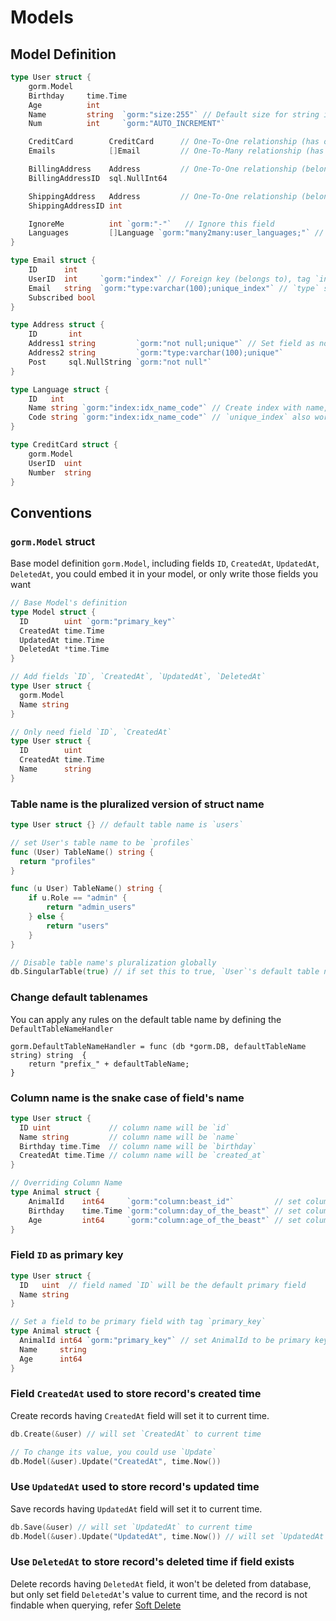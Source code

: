 # Models

<!-- toc -->

## Model Definition

```go
type User struct {
    gorm.Model
    Birthday     time.Time
    Age          int
    Name         string  `gorm:"size:255"` // Default size for string is 255, reset it with this tag
    Num          int     `gorm:"AUTO_INCREMENT"`

    CreditCard        CreditCard      // One-To-One relationship (has one - use CreditCard's UserID as foreign key)
    Emails            []Email         // One-To-Many relationship (has many - use Email's UserID as foreign key)

    BillingAddress    Address         // One-To-One relationship (belongs to - use BillingAddressID as foreign key)
    BillingAddressID  sql.NullInt64

    ShippingAddress   Address         // One-To-One relationship (belongs to - use ShippingAddressID as foreign key)
    ShippingAddressID int

    IgnoreMe          int `gorm:"-"`   // Ignore this field
    Languages         []Language `gorm:"many2many:user_languages;"` // Many-To-Many relationship, 'user_languages' is join table
}

type Email struct {
    ID      int
    UserID  int     `gorm:"index"` // Foreign key (belongs to), tag `index` will create index for this column
    Email   string  `gorm:"type:varchar(100);unique_index"` // `type` set sql type, `unique_index` will create unique index for this column
    Subscribed bool
}

type Address struct {
    ID       int
    Address1 string         `gorm:"not null;unique"` // Set field as not nullable and unique
    Address2 string         `gorm:"type:varchar(100);unique"`
    Post     sql.NullString `gorm:"not null"`
}

type Language struct {
    ID   int
    Name string `gorm:"index:idx_name_code"` // Create index with name, and will create combined index if find other fields defined same name
    Code string `gorm:"index:idx_name_code"` // `unique_index` also works
}

type CreditCard struct {
    gorm.Model
    UserID  uint
    Number  string
}
```

## Conventions

### `gorm.Model` struct

Base model definition `gorm.Model`, including fields `ID`, `CreatedAt`, `UpdatedAt`, `DeletedAt`, you could embed it in your model, or only write those fields you want

```go
// Base Model's definition
type Model struct {
  ID        uint `gorm:"primary_key"`
  CreatedAt time.Time
  UpdatedAt time.Time
  DeletedAt *time.Time
}

// Add fields `ID`, `CreatedAt`, `UpdatedAt`, `DeletedAt`
type User struct {
  gorm.Model
  Name string
}

// Only need field `ID`, `CreatedAt`
type User struct {
  ID        uint
  CreatedAt time.Time
  Name      string
}
```

### Table name is the pluralized version of struct name

```go
type User struct {} // default table name is `users`

// set User's table name to be `profiles`
func (User) TableName() string {
  return "profiles"
}

func (u User) TableName() string {
	if u.Role == "admin" {
		return "admin_users"
	} else {
		return "users"
	}
}

// Disable table name's pluralization globally
db.SingularTable(true) // if set this to true, `User`'s default table name will be `user`, table name setted with `TableName` won't be affected
```

### Change default tablenames

You can apply any rules on the default table name by defining the `DefaultTableNameHandler`

```
gorm.DefaultTableNameHandler = func (db *gorm.DB, defaultTableName string) string  {
	return "prefix_" + defaultTableName;
}
```

### Column name is the snake case of field's name

```go
type User struct {
  ID uint             // column name will be `id`
  Name string         // column name will be `name`
  Birthday time.Time  // column name will be `birthday`
  CreatedAt time.Time // column name will be `created_at`
}

// Overriding Column Name
type Animal struct {
	AnimalId    int64     `gorm:"column:beast_id"`         // set column name to `beast_id`
	Birthday    time.Time `gorm:"column:day_of_the_beast"` // set column name to `day_of_the_beast`
	Age         int64     `gorm:"column:age_of_the_beast"` // set column name to `age_of_the_beast`
}
```

### Field `ID` as primary key

```go
type User struct {
  ID   uint  // field named `ID` will be the default primary field
  Name string
}

// Set a field to be primary field with tag `primary_key`
type Animal struct {
  AnimalId int64 `gorm:"primary_key"` // set AnimalId to be primary key
  Name     string
  Age      int64
}
```

### Field `CreatedAt` used to store record's created time

Create records having `CreatedAt` field will set it to current time.

```go
db.Create(&user) // will set `CreatedAt` to current time

// To change its value, you could use `Update`
db.Model(&user).Update("CreatedAt", time.Now())
```

### Use `UpdatedAt` used to store record's updated time

Save records having `UpdatedAt` field will set it to current time.

```go
db.Save(&user) // will set `UpdatedAt` to current time
db.Model(&user).Update("UpdatedAt", time.Now()) // will set `UpdatedAt` to current time
```

### Use `DeletedAt` to store record's deleted time if field exists

Delete records having `DeletedAt` field, it won't be deleted from database, but only set field `DeletedAt`'s value to current time, and the record is not findable when querying, refer [Soft Delete](crud.html#soft-delete)
